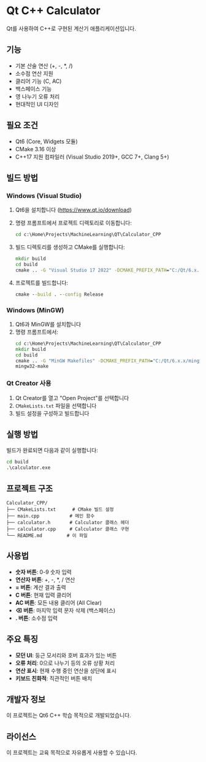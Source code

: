 # Qt C++ Calculator

Qt를 사용하여 C++로 구현된 계산기 애플리케이션입니다.

## 기능

- 기본 산술 연산 (+, -, *, /)
- 소수점 연산 지원
- 클리어 기능 (C, AC)
- 백스페이스 기능
- 영 나누기 오류 처리
- 현대적인 UI 디자인

## 필요 조건

- Qt6 (Core, Widgets 모듈)
- CMake 3.16 이상
- C++17 지원 컴파일러 (Visual Studio 2019+, GCC 7+, Clang 5+)

## 빌드 방법

### Windows (Visual Studio)

1. Qt6을 설치합니다 (https://www.qt.io/download)
2. 명령 프롬프트에서 프로젝트 디렉토리로 이동합니다:
   ```cmd
   cd c:\Home\Projects\MachineLearning\QT\Calculator_CPP
   ```

3. 빌드 디렉토리를 생성하고 CMake를 실행합니다:
   ```cmd
   mkdir build
   cd build
   cmake .. -G "Visual Studio 17 2022" -DCMAKE_PREFIX_PATH="C:/Qt/6.x.x/msvc2022_64"
   ```

4. 프로젝트를 빌드합니다:
   ```cmd
   cmake --build . --config Release
   ```

### Windows (MinGW)

1. Qt6과 MinGW를 설치합니다
2. 명령 프롬프트에서:
   ```cmd
   cd c:\Home\Projects\MachineLearning\QT\Calculator_CPP
   mkdir build
   cd build
   cmake .. -G "MinGW Makefiles" -DCMAKE_PREFIX_PATH="C:/Qt/6.x.x/mingw_64"
   mingw32-make
   ```

### Qt Creator 사용

1. Qt Creator를 열고 "Open Project"를 선택합니다
2. `CMakeLists.txt` 파일을 선택합니다
3. 빌드 설정을 구성하고 빌드합니다

## 실행 방법

빌드가 완료되면 다음과 같이 실행합니다:

```cmd
cd build
.\calculator.exe
```

## 프로젝트 구조

```
Calculator_CPP/
├── CMakeLists.txt      # CMake 빌드 설정
├── main.cpp           # 메인 함수
├── calculator.h       # Calculator 클래스 헤더
├── calculator.cpp     # Calculator 클래스 구현
└── README.md         # 이 파일
```

## 사용법

- **숫자 버튼**: 0-9 숫자 입력
- **연산자 버튼**: +, -, *, / 연산
- **= 버튼**: 계산 결과 출력
- **C 버튼**: 현재 입력 클리어
- **AC 버튼**: 모든 내용 클리어 (All Clear)
- **⌫ 버튼**: 마지막 입력 문자 삭제 (백스페이스)
- **. 버튼**: 소수점 입력

## 주요 특징

- **모던 UI**: 둥근 모서리와 호버 효과가 있는 버튼
- **오류 처리**: 0으로 나누기 등의 오류 상황 처리
- **연산 표시**: 현재 수행 중인 연산을 상단에 표시
- **키보드 친화적**: 직관적인 버튼 배치

## 개발자 정보

이 프로젝트는 Qt6 C++ 학습 목적으로 개발되었습니다.

## 라이선스

이 프로젝트는 교육 목적으로 자유롭게 사용할 수 있습니다.
